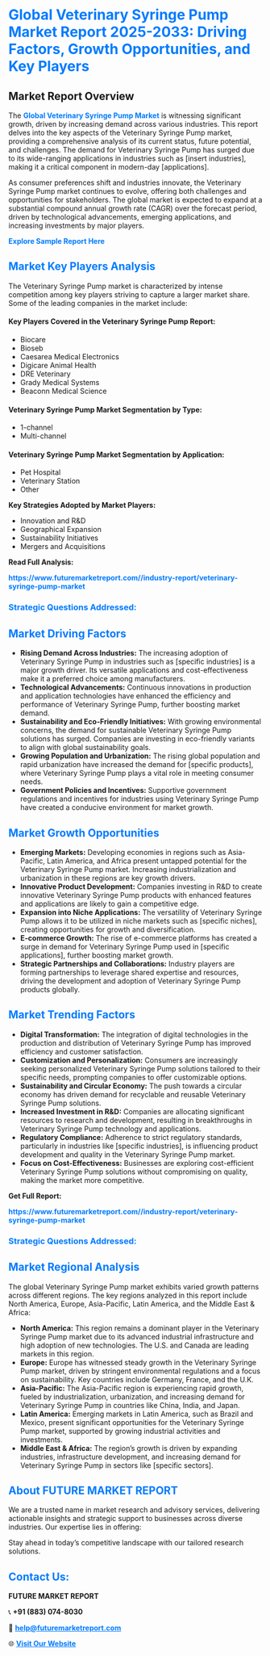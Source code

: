 <h1 style="color: #007BFF;">Global Veterinary Syringe Pump Market Report 2025-2033: Driving Factors, Growth Opportunities, and Key Players</h1>

<section id="overview">
<h2>Market Report Overview</h2>
<p>The <a href="https://www.futuremarketreport.com//industry-report/veterinary-syringe-pump-market" style="color: #007BFF; text-decoration: none;"><strong>Global Veterinary Syringe Pump Market</strong></a> is witnessing significant growth, driven by increasing demand across various industries. This report delves into the key aspects of the Veterinary Syringe Pump market, providing a comprehensive analysis of its current status, future potential, and challenges. The demand for Veterinary Syringe Pump has surged due to its wide-ranging applications in industries such as [insert industries], making it a critical component in modern-day [applications].</p>
<p>As consumer preferences shift and industries innovate, the Veterinary Syringe Pump market continues to evolve, offering both challenges and opportunities for stakeholders. The global market is expected to expand at a substantial compound annual growth rate (CAGR) over the forecast period, driven by technological advancements, emerging applications, and increasing investments by major players.</p>
</section>

<section id="overview">
<p><a href="https://www.futuremarketreport.com//request-sample/reportId=48569" style="color: #007BFF; text-decoration: none;"><strong>Explore Sample Report Here</strong></a></p>
</section>

<section id="key-players">
<h2 style="color: #007BFF;">Market Key Players Analysis</h2>
<p>The Veterinary Syringe Pump market is characterized by intense competition among key players striving to capture a larger market share. Some of the leading companies in the market include:</p>
<h4>Key Players Covered in the Veterinary Syringe Pump Report:</h4>
<ul><li>Biocare</li><li>Bioseb</li><li>Caesarea Medical Electronics</li><li>Digicare Animal Health</li><li>DRE Veterinary</li><li>Grady Medical Systems</li><li>Beaconn Medical Science</li></ul>
<h4>Veterinary Syringe Pump Market Segmentation by Type:</h4>
<ul><li>1-channel</li><li>Multi-channel</li></ul>

<h4>Veterinary Syringe Pump Market Segmentation by Application:</h4>
<ul><li>Pet Hospital</li><li>Veterinary Station</li><li>Other</li></ul>
<p><strong>Key Strategies Adopted by Market Players:</strong></p>
<ul>
<li>Innovation and R&D</li>
<li>Geographical Expansion</li>
<li>Sustainability Initiatives</li>
<li>Mergers and Acquisitions</li>
</ul>
</section>

<section>
<p><strong>Read Full Analysis: </strong></p><a href="https://www.futuremarketreport.com//industry-report/veterinary-syringe-pump-market" style="color: #007BFF; text-decoration: none;"><strong>https://www.futuremarketreport.com//industry-report/veterinary-syringe-pump-market</strong></a>
<h3 style="color: #007BFF;">Strategic Questions Addressed:</h3>
</section>

<section id="driving-factors">
<h2 style="color: #007BFF;">Market Driving Factors</h2>
<ul>
<li><strong>Rising Demand Across Industries:</strong> The increasing adoption of Veterinary Syringe Pump in industries such as [specific industries] is a major growth driver. Its versatile applications and cost-effectiveness make it a preferred choice among manufacturers.</li>
<li><strong>Technological Advancements:</strong> Continuous innovations in production and application technologies have enhanced the efficiency and performance of Veterinary Syringe Pump, further boosting market demand.</li>
<li><strong>Sustainability and Eco-Friendly Initiatives:</strong> With growing environmental concerns, the demand for sustainable Veterinary Syringe Pump solutions has surged. Companies are investing in eco-friendly variants to align with global sustainability goals.</li>
<li><strong>Growing Population and Urbanization:</strong> The rising global population and rapid urbanization have increased the demand for [specific products], where Veterinary Syringe Pump plays a vital role in meeting consumer needs.</li>
<li><strong>Government Policies and Incentives:</strong> Supportive government regulations and incentives for industries using Veterinary Syringe Pump have created a conducive environment for market growth.</li>
</ul>
</section>

<section id="growth-opportunities">
<h2 style="color: #007BFF;">Market Growth Opportunities</h2>
<ul>
<li><strong>Emerging Markets:</strong> Developing economies in regions such as Asia-Pacific, Latin America, and Africa present untapped potential for the Veterinary Syringe Pump market. Increasing industrialization and urbanization in these regions are key growth drivers.</li>
<li><strong>Innovative Product Development:</strong> Companies investing in R&D to create innovative Veterinary Syringe Pump products with enhanced features and applications are likely to gain a competitive edge.</li>
<li><strong>Expansion into Niche Applications:</strong> The versatility of Veterinary Syringe Pump allows it to be utilized in niche markets such as [specific niches], creating opportunities for growth and diversification.</li>
<li><strong>E-commerce Growth:</strong> The rise of e-commerce platforms has created a surge in demand for Veterinary Syringe Pump used in [specific applications], further boosting market growth.</li>
<li><strong>Strategic Partnerships and Collaborations:</strong> Industry players are forming partnerships to leverage shared expertise and resources, driving the development and adoption of Veterinary Syringe Pump products globally.</li>
</ul>
</section>

<section id="trending-factors">
<h2 style="color: #007BFF;">Market Trending Factors</h2>
<ul>
<li><strong>Digital Transformation:</strong> The integration of digital technologies in the production and distribution of Veterinary Syringe Pump has improved efficiency and customer satisfaction.</li>
<li><strong>Customization and Personalization:</strong> Consumers are increasingly seeking personalized Veterinary Syringe Pump solutions tailored to their specific needs, prompting companies to offer customizable options.</li>
<li><strong>Sustainability and Circular Economy:</strong> The push towards a circular economy has driven demand for recyclable and reusable Veterinary Syringe Pump solutions.</li>
<li><strong>Increased Investment in R&D:</strong> Companies are allocating significant resources to research and development, resulting in breakthroughs in Veterinary Syringe Pump technology and applications.</li>
<li><strong>Regulatory Compliance:</strong> Adherence to strict regulatory standards, particularly in industries like [specific industries], is influencing product development and quality in the Veterinary Syringe Pump market.</li>
<li><strong>Focus on Cost-Effectiveness:</strong> Businesses are exploring cost-efficient Veterinary Syringe Pump solutions without compromising on quality, making the market more competitive.</li>
</ul>
</section>

<section>
<p><strong>Get Full Report: </strong></p><a href="https://www.futuremarketreport.com//industry-report/veterinary-syringe-pump-market" style="color: #007BFF; text-decoration: none;"><strong>https://www.futuremarketreport.com//industry-report/veterinary-syringe-pump-market</strong></a>
<h3 style="color: #007BFF;">Strategic Questions Addressed:</h3>
</section>


<section id="regional-analysis">
<h2 style="color: #007BFF;">Market Regional Analysis</h2>
<p>The global Veterinary Syringe Pump market exhibits varied growth patterns across different regions. The key regions analyzed in this report include North America, Europe, Asia-Pacific, Latin America, and the Middle East & Africa:</p>
<ul>
<li><strong>North America:</strong> This region remains a dominant player in the Veterinary Syringe Pump market due to its advanced industrial infrastructure and high adoption of new technologies. The U.S. and Canada are leading markets in this region.</li>
<li><strong>Europe:</strong> Europe has witnessed steady growth in the Veterinary Syringe Pump market, driven by stringent environmental regulations and a focus on sustainability. Key countries include Germany, France, and the U.K.</li>
<li><strong>Asia-Pacific:</strong> The Asia-Pacific region is experiencing rapid growth, fueled by industrialization, urbanization, and increasing demand for Veterinary Syringe Pump in countries like China, India, and Japan.</li>
<li><strong>Latin America:</strong> Emerging markets in Latin America, such as Brazil and Mexico, present significant opportunities for the Veterinary Syringe Pump market, supported by growing industrial activities and investments.</li>
<li><strong>Middle East & Africa:</strong> The region’s growth is driven by expanding industries, infrastructure development, and increasing demand for Veterinary Syringe Pump in sectors like [specific sectors].</li>
</ul>
</section>

<footer>
<h2 style="color: #007BFF;">About FUTURE MARKET REPORT</h2>
<p>We are a trusted name in market research and advisory services, delivering actionable insights and strategic support to businesses across diverse industries. Our expertise lies in offering:</p>

<p>Stay ahead in today’s competitive landscape with our tailored research solutions.</p>

<h2 style="color: #007BFF;">Contact Us:</h2>
<p><strong>FUTURE MARKET REPORT</strong></p>
<p>📞 <strong>+91 (883) 074-8030</strong></p>
<p>📧 <strong><a href="mailto:help@futuremarketreport.com" style="color: #007BFF;">help@futuremarketreport.com</a></strong></p>
<p>🌐 <strong><a href="https://www.futuremarketreport.com/" style="color: #007BFF;">Visit Our Website</a></strong></p>
</footer>